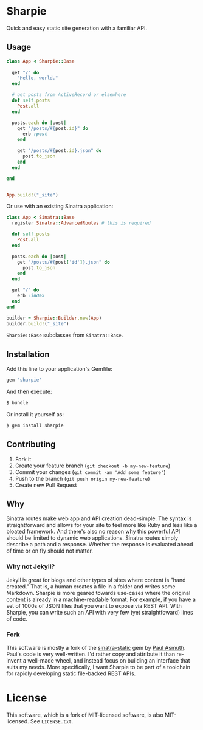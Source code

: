 # Sharpie

Quick and easy static site generation with a familiar API.

## Usage

```ruby
class App < Sharpie::Base
  
  get "/" do
    "Hello, world."
  end

  # get posts from ActiveRecord or elsewhere
  def self.posts
    Post.all
  end

  posts.each do |post|
    get "/posts/#{post.id}" do
      erb :post
    end

    get "/posts/#{post.id}.json" do
      post.to_json
    end
  end

end


App.build!("_site")
```

Or use with an existing Sinatra application:

```ruby
class App < Sinatra::Base
  register Sinatra::AdvancedRoutes # this is required

  def self.posts
    Post.all
  end

  posts.each do |post|
    get "/posts/#{post['id']}.json" do
      post.to_json
    end
  end

  get "/" do
    erb :index
  end
end

builder = Sharpie::Builder.new(App)
builder.build!("_site")
```

`Sharpie::Base` subclasses from `Sinatra::Base`.

## Installation

Add this line to your application's Gemfile:

```ruby
gem 'sharpie'
```

And then execute:

```sh
$ bundle
```

Or install it yourself as:

```sh
$ gem install sharpie
```

## Contributing

1. Fork it
2. Create your feature branch (`git checkout -b my-new-feature`)
3. Commit your changes (`git commit -am 'Add some feature'`)
4. Push to the branch (`git push origin my-new-feature`)
5. Create new Pull Request

## Why 

Sinatra routes make web app and API creation dead-simple. The syntax is straightforward and allows for your site to feel more like Ruby and less like a bloated framework. And there's also no reason why this powerful API should be limited to dynamic web applications. Sinatra routes simply describe a path and a response. Whether the response is evaluated ahead of time or on fly should not matter.

### Why not Jekyll?

Jekyll is great for blogs and other types of sites where content is "hand created." That is, a human creates a file in a folder and writes some Markdown. Sharpie is more geared towards use-cases where the original content is already in a machine-readable format. For example, if you have a set of 1000s of JSON files that you want to expose via REST API. With Sharpie, you can write such an API with very few (yet straightfoward) lines of code.

### Fork

This software is mostly a fork of the [sinatra-static](https://github.com/paulasmuth/sinatra-static) gem by [Paul Asmuth](https://twitter.com/paulasmuth). Paul's code is very well-written. I'd rather copy and attribute it than re-invent a well-made wheel, and instead focus on building an interface that suits my needs. More specifically, I want Sharpie to be part of a toolchain for rapidly developing static file-backed REST APIs.

# License

This software, which is a fork of MIT-licensed software, is also MIT-licensed. See `LICENSE.txt`.

